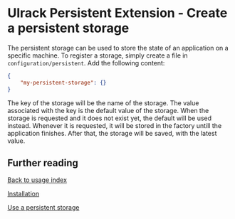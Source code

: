 # Ulrack Persistent Extension - Create a persistent storage

The persistent storage can be used to store the state of an application on a
specific machine. To register a storage, simply create a file in
`configuration/persistent`. Add the following content:
```json
{
    "my-persistent-storage": {}
}
```

The key of the storage will be the name of the storage. The value associated
with the key is the default value of the storage. When the storage is requested
and it does not exist yet, the default will be used instead. Whenever it is
requested, it will be stored in the factory untill the application finishes.
After that, the storage will be saved, with the latest value.

## Further reading

[Back to usage index](index.md)

[Installation](installation.md)

[Use a persistent storage](use-a-persistent-storage.md)

